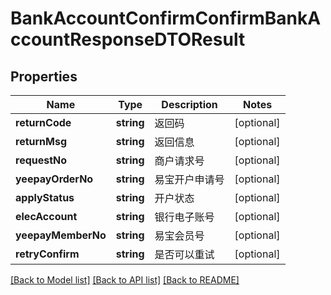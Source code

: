 # BankAccountConfirmConfirmBankAccountResponseDTOResult

## Properties
Name | Type | Description | Notes
------------ | ------------- | ------------- | -------------
**returnCode** | **string** | 返回码 | [optional] 
**returnMsg** | **string** | 返回信息 | [optional] 
**requestNo** | **string** | 商户请求号 | [optional] 
**yeepayOrderNo** | **string** | 易宝开户申请号 | [optional] 
**applyStatus** | **string** | 开户状态 | [optional] 
**elecAccount** | **string** | 银行电子账号 | [optional] 
**yeepayMemberNo** | **string** | 易宝会员号 | [optional] 
**retryConfirm** | **string** | 是否可以重试 | [optional] 

[[Back to Model list]](../README.md#documentation-for-models) [[Back to API list]](../README.md#documentation-for-api-endpoints) [[Back to README]](../README.md)


